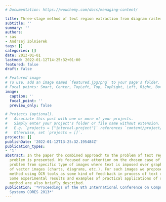 ```yaml
---
# Documentation: https://wowchemy.com/docs/managing-content/

title: Three-stage method of text region extraction from diagram raster images
subtitle: ''
summary: ''
authors:
- sas
- Andrzej Zolnierek
tags: []
categories: []
date: 2013-01-01
lastmod: 2022-01-12T14:25:32+01:00
featured: false
draft: false

# Featured image
# To use, add an image named `featured.jpg/png` to your page's folder.
# Focal points: Smart, Center, TopLeft, Top, TopRight, Left, Right, BottomLeft, Bottom, BottomRight.
image:
  caption: ''
  focal_point: ''
  preview_only: false

# Projects (optional).
#   Associate this post with one or more of your projects.
#   Simply enter your project's folder or file name without extension.
#   E.g. `projects = ["internal-project"]` references `content/project/deep-learning/index.md`.
#   Otherwise, set `projects = []`.
projects: []
publishDate: '2022-01-12T13:25:32.195484Z'
publication_types:
- '1'
abstract: In the paper the combined approach to the problem of text region recognition
  problem is presented. We focused our attention on the chosen case of text extraction
  problem from specific type of images where text is imposed over graphical layer
  of vector images (charts, diagrams, etc.). For such images we proposed three-stage
  method using OCR tools as some kind of feed-back in process of text region searching.
  Some experimental results and examples of practical applications of recognition
  method are also briefly described.
publication: '*Proceedings of the 8th International Conference on Computer Recognition
  Systems CORES 2013*'
---
```

